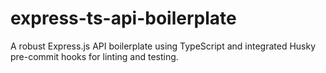 # express-ts-api-boilerplate
A robust Express.js API boilerplate using TypeScript and integrated Husky pre-commit hooks for linting and testing.

